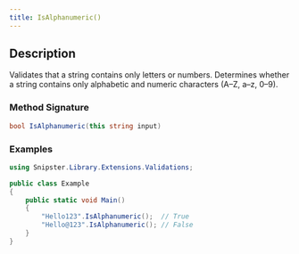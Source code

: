 ```yaml
---
title: IsAlphanumeric()
---
```


## Description
Validates that a string contains only letters or numbers. Determines whether a string contains only alphabetic and numeric characters (A–Z, a–z, 0–9).

### Method Signature

```csharp
bool IsAlphanumeric(this string input)
```

### Examples

```csharp
using Snipster.Library.Extensions.Validations;

public class Example
{  
    public static void Main()
    {
        "Hello123".IsAlphanumeric();  // True
        "Hello@123".IsAlphanumeric(); // False
    }
}
```